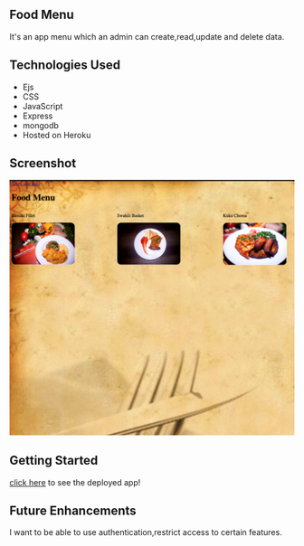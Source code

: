 
Food Menu
-------------------------------------------------------------------------------

It's an app menu which an admin can create,read,update and delete data.

Technologies Used
-------------------------------------------------------------------------------

- Ejs
- CSS
- JavaScript
- Express
- mongodb
- Hosted on Heroku

Screenshot
-------------------------------------------------------------------------------
![App!](images/app.jpeg)


Getting Started
-------------------------------------------------------------------------------
 [click here](https://lee-project2.herokuapp.com/) to see the deployed app!

Future Enhancements
-------------------------------------------------------------------------------
I want to be able to use authentication,restrict access to certain features.















